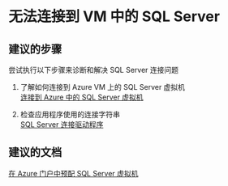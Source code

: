 <properties
    pageTitle="I can't connect to SQL Server in my VM"
    description="无法连接到 VM 中的 SQL Server"
    service="microsoft.classiccompute"
    resource="virtualmachines"
    authors="michco"
    displayOrder="25"
    selfHelpType="resource"
    supportTopicIds=""
    resourceTags="WindowsSQL"
    productPesIds="14749"
    cloudEnvironments="public"
/>
    

# 无法连接到 VM 中的 SQL Server

## **建议的步骤**
尝试执行以下步骤来诊断和解决 SQL Server 连接问题

1. 了解如何连接到 Azure VM 上的 SQL Server 虚拟机<br>
[连接到 Azure 中的 SQL Server 虚拟机](https://docs.azure.cn/zh-cn/virtual-machines/windows/sqlclassic/virtual-machines-windows-classic-sql-connect/)

2. 检查应用程序使用的连接字符串<br>
[SQL Server 连接驱动程序](https://msdn.microsoft.com/library/mt654049.aspx)

## **建议的文档**
[在 Azure 门户中预配 SQL Server 虚拟机](https://docs.azure.cn/zh-cn/virtual-machines/windows/sql/virtual-machines-windows-portal-sql-server-provision/)


<!--HONumber=Jul16_HO3-->


